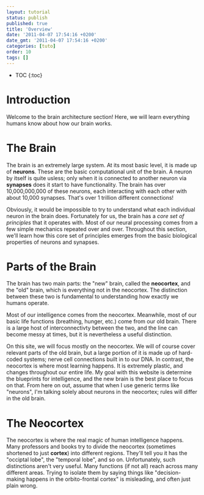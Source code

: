 ```yaml
---
layout: tutorial
status: publish
published: true
title: 'Overview'
date: '2011-04-07 17:54:16 +0200'
date_gmt: '2011-04-07 17:54:16 +0200'
categories: [tuto]
order: 10
tags: []
---
```


* TOC
{:toc}

# Introduction

Welcome to the brain architecture section! Here, we will learn everything humans know about how our brain works.

# The Brain

The brain is an extremely large system. At its most basic level, it is made up of **neurons**. These are the basic computational unit of the brain. A neuron by itself is quite usless; only when it is connected to another neuron via **synapses** does it start to have functionality. The brain has over 10,000,000,000 of these neurons, each interacting with each other with about 10,000 synapses. That's over 1 trillion different connections! 

Obviously, it would be impossible to try to understand what each individual neuron in the brain does. Fortunately for us, the brain has a *core set of principles* that it operates with. Most of our neural processing comes from a few simple mechanics repeated over and over. Throughout this section, we'll learn how this core set of principles emerges from the basic biological properties of neurons and synapses.

# Parts of the Brain

The brain has two main parts: the "new" brain, called the **neocortex**, and the "old" brain, which is everything not in the neocortex. The distinction between these two is fundamental to understanding how exactly we humans operate.

Most of our intelligence comes from the neocortex. Meanwhile, most of our basic life functions (breathing, hunger, etc.) come from our old brain. There is a large host of interconnectivty between the two, and the line can become messy at times, but it is nevertheless a useful distinction.

On this site, we will focus mostly on the neocortex. We will of course cover relevant parts of the old brain, but a large portion of it is made up of hard-coded systems; nerve cell connections built in to our DNA. In contrast, the neocortex is where most learning happens. It is extremely plastic, and changes throughout our entire life. My goal with this website is determine the blueprints for intelligence, and the new brain is the best place to focus on that. From here on out, assume that when I use generic terms like "neurons", I'm talking solely about neurons in the neocortex; rules will differ in the old brain.

# The Neocortex

The neocortex is where the real magic of human intelligence happens. Many professors and books try to divide the neocortex (sometimes shortened to just **cortex**) into different regions. They'll tell you it has the "occiptal lobe", the "temporal lobe", and so on. Unfortunately, such distinctions aren't very useful. Many functions (if not all) reach across many different areas. Trying to isolate them by saying things like "decision-making happens in the orbito-frontal cortex" is misleading, and often just plain wrong.

